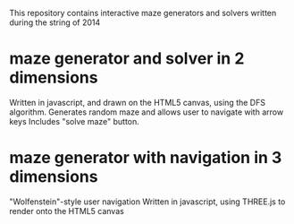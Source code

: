 This repository contains interactive maze generators and solvers written during the string of 2014

# maze generator and solver in 2 dimensions
Written in javascript, and drawn on the HTML5 canvas, using the DFS algorithm.
Generates random maze and allows user to navigate with arrow keys
Includes "solve maze" button.

# maze generator with navigation in 3 dimensions
"Wolfenstein"-style user navigation
Written in javascript, using THREE.js to render onto the HTML5 canvas

